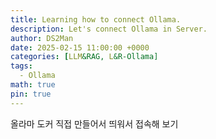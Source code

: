 ```yaml
---
title: Learning how to connect Ollama.
description: Let's connect Ollama in Server.
author: DS2Man
date: 2025-02-15 11:00:00 +0000
categories: [LLM&RAG, L&R-Ollama]
tags:
  - Ollama
math: true
pin: true
---
```


올라마 도커 직접 만들어서 띄워서 접속해 보기